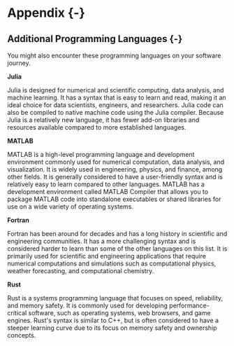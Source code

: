 


# Appendix {-}

## Additional Programming Languages {-}

You might also encounter these programming languages on your software journey.

**Julia**

Julia is designed for numerical and scientific computing, data analysis, and machine learning. It has a syntax that is easy to learn and read, making it an ideal choice for data scientists, engineers, and researchers. Julia code can also be compiled to native machine code using the Julia compiler. Because Julia is a relatively new language, it has fewer add-on libraries and resources available compared to more established languages.

**MATLAB**

MATLAB is a high-level programming language and development environment commonly used for numerical computation, data analysis, and visualization. It is widely used in engineering, physics, and finance, among other fields. It is generally considered to have a user-friendly syntax and is relatively easy to learn compared to other languages. MATLAB has a development environment called MATLAB Compiler that allows you to package MATLAB code into standalone executables or shared libraries for use on a wide variety of operating systems. 

**Fortran**

Fortran has been around for decades and has a long history in scientific and engineering communities. It has a more challenging syntax and is considered harder to learn than some of the other languages on this list. It is primarily used for scientific and engineering applications that require numerical computations and simulations such as computational physics, weather forecasting, and computational chemistry.

**Rust**

Rust is a systems programming language that focuses on speed, reliability, and memory safety. It is commonly used for developing performance-critical software, such as operating systems, web browsers, and game engines. Rust's syntax is similar to C++, but is often considered to have a steeper learning curve due to its focus on memory safety and ownership concepts.
